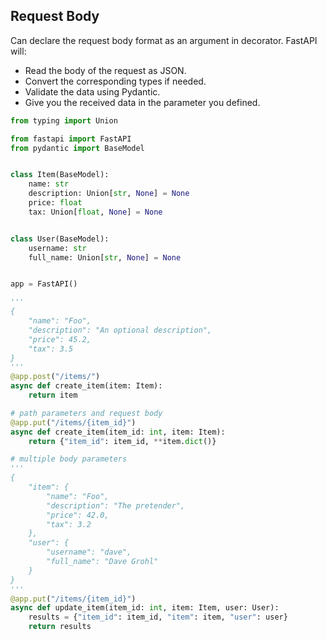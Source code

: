 ## Request Body

Can declare the request body format as an argument in decorator. FastAPI will:

- Read the body of the request as JSON.
- Convert the corresponding types if needed.
- Validate the data using Pydantic.
- Give you the received data in the parameter you defined.

```py
from typing import Union

from fastapi import FastAPI
from pydantic import BaseModel


class Item(BaseModel):
    name: str
    description: Union[str, None] = None
    price: float
    tax: Union[float, None] = None


class User(BaseModel):
    username: str
    full_name: Union[str, None] = None


app = FastAPI()

'''
{
    "name": "Foo",
    "description": "An optional description",
    "price": 45.2,
    "tax": 3.5
}
'''
@app.post("/items/")
async def create_item(item: Item):
    return item

# path parameters and request body
@app.put("/items/{item_id}")
async def create_item(item_id: int, item: Item):
    return {"item_id": item_id, **item.dict()}

# multiple body parameters
'''
{
    "item": {
        "name": "Foo",
        "description": "The pretender",
        "price": 42.0,
        "tax": 3.2
    },
    "user": {
        "username": "dave",
        "full_name": "Dave Grohl"
    }
}
'''
@app.put("/items/{item_id}")
async def update_item(item_id: int, item: Item, user: User):
    results = {"item_id": item_id, "item": item, "user": user}
    return results
```
